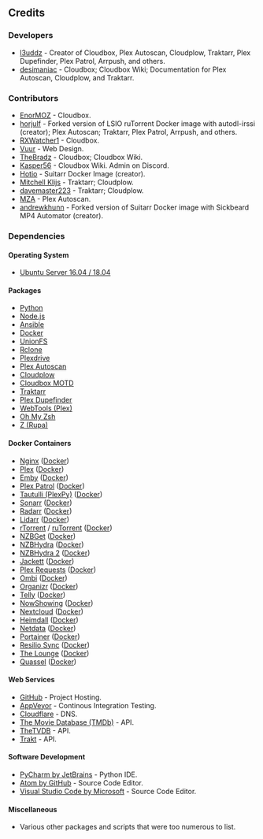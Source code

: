 ## Credits

### Developers

* [l3uddz](https://github.com/l3uddz) - Creator of Cloudbox, Plex Autoscan, Cloudplow, Traktarr, Plex Dupefinder, Plex Patrol, Arrpush, and others.
* [desimaniac](https://github.com/desimaniac) - Cloudbox; Cloudbox Wiki; Documentation for Plex Autoscan, Cloudplow, and Traktarr.

### Contributors

* [EnorMOZ](https://github.com/EnorMOZ) - Cloudbox.
* [horjulf](https://github.com/horjulf) - Forked version of LSIO ruTorrent Docker image with autodl-irssi (creator); Plex Autoscan; Traktarr, Plex Patrol, Arrpush, and others.
* [RXWatcher1](https://github.com/RXWatcher1) - Cloudbox.
* [Vuur](https://github.com/vuur) -  Web Design.
* [TheBradz](https://github.com/TheBradz) - Cloudbox; Cloudbox Wiki.
* [Kasper56](https://github.com/After-Shock) - Cloudbox Wiki. Admin on Discord.
* [Hotio](https://gitlab.com/hotio) - Suitarr Docker Image (creator).
* [Mitchell Klijs](https://github.com/mitchellklijs) - Traktarr; Cloudplow.
* [davemaster223](https://github.com/daghaian) - Traktarr; Cloudplow.
* [MZA](https://github.com/mza921) - Plex Autoscan.
* [andrewkhunn](https://github.com/andrewkhunn) - Forked version of Suitarr Docker image with Sickbeard MP4 Automator (creator).


### Dependencies

#### Operating System

* [Ubuntu Server 16.04 / 18.04](https://www.ubuntu.com/download/server)

#### Packages

* [Python](https://www.python.org/)
* [Node.js](https://nodejs.org/en/)
* [Ansible](https://www.ansible.com/)
* [Docker](https://www.docker.com/community-edition)
* [UnionFS](http://manpages.ubuntu.com/manpages/trusty/man8/unionfs-fuse.8.html)
* [Rclone](https://rclone.org)
* [Plexdrive](https://github.com/dweidenfeld/plexdrive)
* [Plex Autoscan](https://github.com/l3uddz/plex_autoscan)
* [Cloudplow](https://github.com/l3uddz/cloudplow)
* [Cloudbox MOTD](https://github.com/Cloudbox/cloudbox_motd)
* [Traktarr](https://github.com/l3uddz/traktarr)
* [Plex Dupefinder](https://github.com/l3uddz/plex_dupefinder)
* [WebTools (Plex)](https://github.com/ukdtom/WebTools.bundle)
* [Oh My Zsh](https://github.com/robbyrussell/oh-my-zsh)
* [Z (Rupa)](https://github.com/rupa/z)

#### Docker Containers

* [Nginx](https://github.com/jwilder/nginx-proxy) ([Docker](https://hub.docker.com/r/jwilder/nginx-proxy/))
* [Plex](https://www.plex.tv) ([Docker](https://github.com/plexinc/pms-docker))
* [Emby](https://emby.media/) ([Docker](https://hub.docker.com/r/emby/embyserver/))
* [Plex Patrol](https://github.com/l3uddz/plex_patrol) ([Docker](https://hub.docker.com/r/emby/embyserver/))
* [Tautulli (PlexPy)](http://tautulli.com/) ([Docker](https://github.com/Tautulli/Tautulli-Docker))
* [Sonarr](https://sonarr.tv) ([Docker](https://gitlab.com/hotio/suitarr))
* [Radarr](https://radarr.video) ([Docker](https://gitlab.com/hotio/suitarr))
* [Lidarr](https://lidarr.audio) ([Docker](https://gitlab.com/hotio/suitarr))
* [rTorrent](https://github.com/rakshasa/rtorrent/wiki) / [ruTorrent](https://github.com/Novik/ruTorrent)  ([Docker](https://github.com/horjulf/docker-rutorrent-autodl))
* [NZBGet](https://nzbget.net) ([Docker](https://gitlab.com/hotio/suitarr))
* [NZBHydra](https://github.com/theotherp/nzbhydra) ([Docker](https://github.com/linuxserver/docker-hydra))
* [NZBHydra 2](https://github.com/theotherp/nzbhydra2) ([Docker](https://gitlab.com/hotio/suitarr))
* [Jackett](https://github.com/Jackett/Jackett) ([Docker](https://gitlab.com/hotio/suitarr))
* [Plex Requests](https://github.com/lokenx/plexrequests-meteor) ([Docker](https://github.com/linuxserver/docker-plexrequests))
* [Ombi](https://ombi.io) ([Docker](https://github.com/linuxserver/docker-ombi))
* [Organizr](https://github.com/causefx/Organizr) ([Docker](https://github.com/linuxserver/docker-organizr))
* [Telly](https://github.com/tombowditch/telly) ([Docker](https://hub.docker.com/r/tombowditch/telly/))
* [NowShowing](https://github.com/ninthwalker/NowShowing) ([Docker](https://hub.docker.com/r/ninthwalker/nowshowing/))
* [Nextcloud](https://nextcloud.com) ([Docker](https://hub.docker.com/r/linuxserver/nextcloud/))
* [Heimdall](https://github.com/linuxserver/Heimdall) ([Docker](https://hub.docker.com/r/linuxserver/heimdall/))
* [Netdata](https://my-netdata.io) ([Docker](https://github.com/titpetric/netdata))
* [Portainer](https://portainer.io) ([Docker](https://hub.docker.com/r/portainer/portainer/))
* [Resilio Sync](https://www.resilio.com) ([Docker](https://hub.docker.com/r/resilio/sync/))
* [The Lounge](https://thelounge.chat) ([Docker](https://hub.docker.com/r/linuxserver/thelounge/))
* [Quassel](https://quassel-irc.org) ([Docker](https://github.com/linuxserver/docker-quassel-core))

#### Web Services

* [GitHub](https://github.com) - Project Hosting.
* [AppVeyor](https://www.appveyor.com/) - Continous Integration Testing.
* [Cloudflare](https://www.cloudflare.com) - DNS.
* [The Movie Database (TMDb)](https://www.themoviedb.org) - API.
* [TheTVDB](https://www.thetvdb.com) - API.
* [Trakt](https://trakt.tv) - API.

#### Software Development
* [PyCharm by JetBrains](https://www.jetbrains.com/pycharm/) - Python IDE.
* [Atom by GitHub](https://atom.io) - Source Code Editor.
* [Visual Studio Code by Microsoft](https://code.visualstudio.com/) - Source Code Editor.

#### Miscellaneous

* Various other packages and scripts that were too numerous to list.
